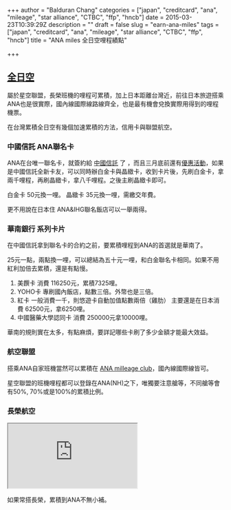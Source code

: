 +++
author = "Balduran Chang"
categories = ["japan", "creditcard", "ana", "mileage", "star alliance", "CTBC", "ffp", "hncb"]
date = 2015-03-23T10:39:29Z
description = ""
draft = false
slug = "earn-ana-miles"
tags = ["japan", "creditcard", "ana", "mileage", "star alliance", "CTBC", "ffp", "hncb"]
title = "ANA miles 全日空哩程績點"

+++


## [全日空](https://www.ana.co.jp/asw/wws/tw/e/)
屬於星空聯盟，長榮班機的哩程可累積，加上日本距離台灣近，前往日本旅遊搭乘ANA也是很實際，國內線國際線路線齊全，也是最有機會兌換實際用得到的哩程機票。

在台灣累積全日空有幾個加速累積的方法，信用卡與聯盟航空。

### 中國信託 ANA聯名卡
ANA在台唯一聯名卡，就簽約給 [中國信託](https://www.ctbcbank.com/CTCBPortalWeb/toPage?id=TW_RB_CM_creditcard_000184) 了 ，而且三月底前還有[優惠活動](https://www.ctbcbank.com/tw/html/201503/creditcard/CNB2014120101/index.html)，如果是中國信託全新卡友，可以同時辦白金卡與晶緻卡，收到卡片後，先刷白金卡，拿兩千哩程，再刷晶緻卡，拿八千哩程。之後主刷晶緻卡即可。

白金卡 50元換一哩。
晶緻卡 35元換一哩，需繳交年費。

更不用說在日本住 ANA&IHG聯名飯店可以一舉兩得。

### 華南銀行 系列卡片
在中國信託拿到聯名卡的合約之前，要累積哩程到ANA的首選就是華南了。

25元一點，兩點換一哩，可以總結為五十元一哩，和白金聯名卡相同。如果不用紅利加倍去累積，還是有點慢。

1. 美饌卡  消費 116250元，累積7325哩。
2. YOHO卡  專刷國內飯店，點數三倍。外幣也是三倍。
3. 紅卡  一般消費一千，則悠遊卡自動加值點數兩倍（雞肋）
	主要還是在日本消費 62500元，拿6250哩。
4. 中國醫藥大學認同卡 消費 250000元拿10000哩。

華南的規則實在太多，有點麻煩，要詳記哪些卡刷了多少金額才能最大效益。


### 航空聯盟

搭乘ANA自家班機當然可以累積在 [ANA milleage club](http://www.ana.co.jp/wws/tw/ch/local/amc/)，國內線國際線皆可。

星空聯盟的班機哩程都可以登錄在ANA(NH)之下，唯獨要注意艙等，不同艙等會有50%, 70%或是100%的累積比例。

### 長榮航空

<iframe src="https://docs.google.com/spreadsheets/d/1VTOifukBpsWfjG_Ta_UoDMRzMPaLm91AGW67zuvunzI/pubhtml?widget=true&amp;headers=false"></iframe>

如果常搭長榮，累積到ANA不無小補。

